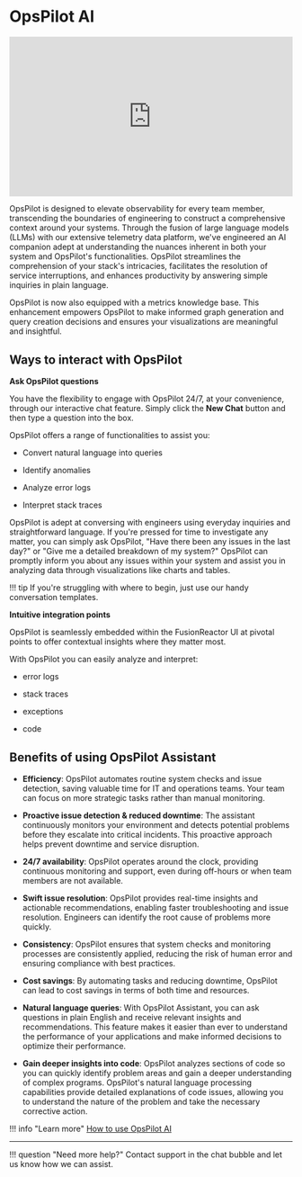 # OpsPilot AI

<div style="padding:56.25% 0 0 0;position:relative;"><iframe src="https://player.vimeo.com/video/871379062?badge=0&amp;autopause=0&amp;quality_selector=1&amp;progress_bar=1&amp;player_id=0&amp;app_id=58479" frameborder="0" allow="autoplay; fullscreen; picture-in-picture" style="position:absolute;top:0;left:0;width:100%;height:100%;" title="OpsPilot Assistant"></iframe></div><script src="https://player.vimeo.com/api/player.js"></script>

OpsPilot is designed to elevate observability for every team member, transcending the boundaries of engineering to construct a comprehensive context around your systems. Through the fusion of large language models (LLMs) with our extensive telemetry data platform, we've engineered an AI companion adept at understanding the nuances inherent in both your system and OpsPilot's functionalities. OpsPilot streamlines the comprehension of your stack's intricacies, facilitates the resolution of service interruptions, and enhances productivity by answering simple inquiries in plain language.

OpsPilot is now also equipped with a metrics knowledge base. This enhancement empowers OpsPilot to make informed graph generation and query creation decisions and ensures your visualizations are meaningful and insightful.

## Ways to interact with OpsPilot

**Ask OpsPilot questions**

You have the flexibility to engage with OpsPilot 24/7, at your convenience, through our interactive chat feature. Simply click the **New Chat** button and then type a question into the box.

OpsPilot offers a range of functionalities to assist you:

* Convert natural language into queries 

* Identify anomalies

* Analyze error logs

* Interpret stack traces


OpsPilot is adept at conversing with engineers using everyday inquiries and straightforward language. If you're pressed for time to investigate any matter, you can simply ask OpsPilot, "Have there been any issues in the last day?" or "Give me a detailed breakdown of my system?" OpsPilot can promptly inform you about any issues within your system and assist you in analyzing data through visualizations like charts and tables.

!!! tip
    If you're struggling with where to begin, just use our handy conversation templates.

**Intuitive integration points**

OpsPilot is seamlessly embedded within the FusionReactor UI at pivotal points to offer contextual insights where they matter most. 

With OpsPilot you can easily analyze and interpret:

* error logs

* stack traces

* exceptions

* code



## Benefits of using OpsPilot Assistant

* **Efficiency**: OpsPilot automates routine system checks and issue detection, saving valuable time for IT and operations teams. Your team can focus on more strategic tasks rather than manual monitoring.

* **Proactive issue detection & reduced downtime**: The assistant continuously monitors your environment and detects potential problems before they escalate into critical incidents. This proactive approach helps prevent downtime and service disruption.

* **24/7 availability**: OpsPilot operates around the clock, providing continuous monitoring and support, even during off-hours or when team members are not available.

* **Swift issue resolution**: OpsPilot provides real-time insights and actionable recommendations, enabling faster troubleshooting and issue resolution. Engineers can identify the root cause of problems more quickly.

* **Consistency**: OpsPilot ensures that system checks and monitoring processes are consistently applied, reducing the risk of human error and ensuring compliance with best practices.

* **Cost savings**: By automating tasks and reducing downtime, OpsPilot can lead to cost savings in terms of both time and resources.


* **Natural language queries**: With
OpsPilot Assistant, you can ask questions in
plain English and receive relevant
insights and recommendations. This
feature makes it easier than ever to
understand the performance of your
applications and make informed
decisions to optimize their
performance.

* **Gain deeper insights into code**:
OpsPilot analyzes sections of
code so you can quickly identify
problem areas and gain a deeper
understanding of complex programs.
OpsPilot's natural language
processing capabilities provide detailed
explanations of code issues, allowing
you to understand the nature of the
problem and take the necessary
corrective action.



!!! info "Learn more"
    [How to use OpsPilot AI](/Cloud/guides/OpsPilot/OpsPilot-user-guide/) 

___

!!! question "Need more help?"
    Contact support in the chat bubble and let us know how we can assist.